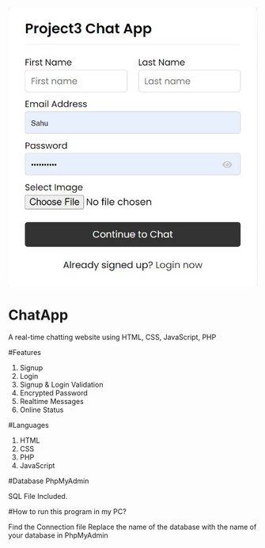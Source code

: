 ![](https://github.com/shaansuraj/ChatApp/blob/main/chatapp.jpeg)


# ChatApp
A real-time chatting website using HTML, CSS, JavaScript, PHP

#Features
1. Signup
2. Login
3. Signup & Login Validation
4. Encrypted Password
5. Realtime Messages
6. Online Status

#Languages
1. HTML
2. CSS
3. PHP
4. JavaScript

#Database 
PhpMyAdmin

SQL File Included.

#How to run this program in my PC?

Find the Connection file
Replace the name of the database with the name of your database in PhpMyAdmin

